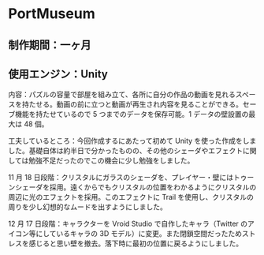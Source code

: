# PortMuseum

## 制作期間：一ヶ月

## 使用エンジン：Unity

内容：パズルの容量で部屋を組み立て、各所に自分の作品の動画を見れるスペースを持たせる。動画の前に立つと動画が再生され内容を見ることができる。セーブ機能を持たせているので 5 つまでのデータを保存可能。1 データの壁設置の最大は 48 個。

工夫しているところ：今回作成するにあたって初めて Unity を使った作成をしました。基礎自体は約半日で分かったものの、その他のシェーダやエフェクトに関しては勉強不足だったのでこの機会に少し勉強をしました。

11 月 18 日段階：クリスタルにガラスのシェーダを、プレイヤー・壁にはトゥーンシェーダを採用。遠くからでもクリスタルの位置をわかるようにクリスタルの周辺に光のエフェクトを採用。このエフェクトに Trail を使用し、クリスタルの周りを少し幻想的なムードを出すようにしました。

12 月 17 日段階：キャラクターを Vroid Studio で自作したキャラ（Twitter のアイコン等にしているキャラの 3D モデル）に変更。また閉鎖空間だったためストレスを感じると思い壁を撤去。落下時に最初の位置に戻るようにしました。
